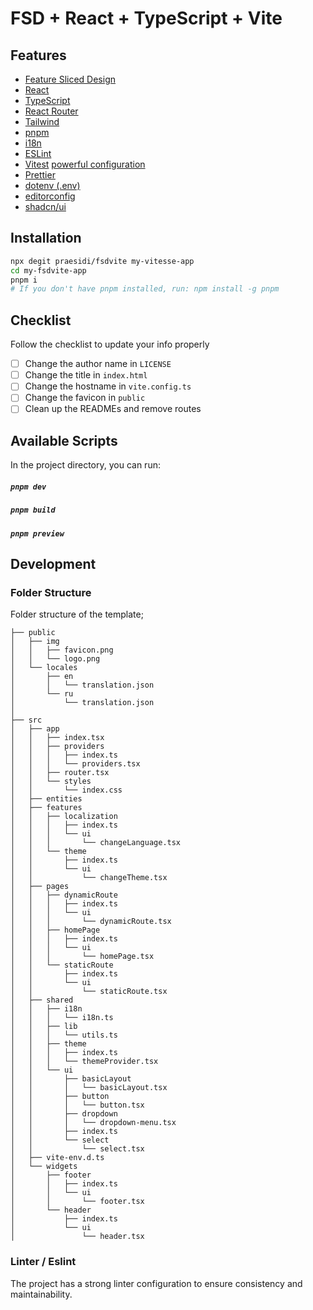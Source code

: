 # FSD + React + TypeScript + Vite

## Features

- [Feature Sliced Design](https://feature-sliced.design/)
- [React](https://reactjs.org/)
- [TypeScript](https://www.typescriptlang.org/)
- [React Router](https://reactrouter.com/)
- [Tailwind](https://tailwindcss.com/)
- [pnpm](https://pnpm.io/)
- [i18n](https://react.i18next.com/)
- [ESLint](https://tailwindcss.com/)
- [Vitest](https://tailwindcss.com/) [powerful configuration](./.eslintrc)
- [Prettier](https://prettier.io/)
- [dotenv (.env)](https://github.com/motdotla/dotenv)
- [editorconfig](https://editorconfig.org/)
- [shadcn/ui](https://ui.shadcn.com/)

## Installation

```bash
npx degit praesidi/fsdvite my-vitesse-app
cd my-fsdvite-app
pnpm i
# If you don't have pnpm installed, run: npm install -g pnpm
```

## Checklist

Follow the checklist to update your info properly

- [ ] Change the author name in `LICENSE`
- [ ] Change the title in `index.html`
- [ ] Change the hostname in `vite.config.ts`
- [ ] Change the favicon in `public`
- [ ] Clean up the READMEs and remove routes

## Available Scripts

In the project directory, you can run:

##### `pnpm dev`

##### `pnpm build`

##### `pnpm preview`

## Development

### Folder Structure

Folder structure of the template;

```
├── public
│   ├── img
│   │   ├── favicon.png
│   │   └── logo.png
│   └── locales
│       ├── en
│       │   └── translation.json
│       └── ru
│           └── translation.json
│
├── src
│   ├── app
│   │   ├── index.tsx
│   │   ├── providers
│   │   │   ├── index.ts
│   │   │   └── providers.tsx
│   │   ├── router.tsx
│   │   └── styles
│   │       └── index.css
│   ├── entities
│   ├── features
│   │   ├── localization
│   │   │   ├── index.ts
│   │   │   └── ui
│   │   │       └── changeLanguage.tsx
│   │   └── theme
│   │       ├── index.ts
│   │       └── ui
│   │           └── changeTheme.tsx
│   ├── pages
│   │   ├── dynamicRoute
│   │   │   ├── index.ts
│   │   │   └── ui
│   │   │       └── dynamicRoute.tsx
│   │   ├── homePage
│   │   │   ├── index.ts
│   │   │   └── ui
│   │   │       └── homePage.tsx
│   │   └── staticRoute
│   │       ├── index.ts
│   │       └── ui
│   │           └── staticRoute.tsx
│   ├── shared
│   │   ├── i18n
│   │   │   └── i18n.ts
│   │   ├── lib
│   │   │   └── utils.ts
│   │   ├── theme
│   │   │   ├── index.ts
│   │   │   └── themeProvider.tsx
│   │   └── ui
│   │       ├── basicLayout
│   │       │   └── basicLayout.tsx
│   │       ├── button
│   │       │   └── button.tsx
│   │       ├── dropdown
│   │       │   └── dropdown-menu.tsx
│   │       ├── index.ts
│   │       └── select
│   │           └── select.tsx
│   ├── vite-env.d.ts
│   └── widgets
│       ├── footer
│       │   ├── index.ts
│       │   └── ui
│       │       └── footer.tsx
│       └── header
│           ├── index.ts
│           └── ui
│               └── header.tsx
```

### Linter / Eslint

The project has a strong linter configuration to ensure consistency and
maintainability.
